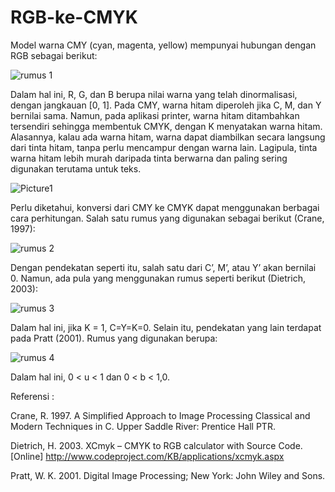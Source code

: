 # RGB-ke-CMYK

Model warna CMY (cyan, magenta, yellow) mempunyai hubungan dengan RGB sebagai berikut:

![rumus 1](https://user-images.githubusercontent.com/16121896/72498248-58bd3700-3861-11ea-9d1e-2b89c4e13204.png)

Dalam hal ini, R, G, dan B berupa nilai warna yang telah dinormalisasi, dengan jangkauan [0, 1].
Pada CMY, warna hitam diperoleh jika C, M, dan Y bernilai sama. Namun, pada aplikasi printer, warna hitam ditambahkan tersendiri sehingga membentuk CMYK, dengan K menyatakan warna hitam. Alasannya, kalau ada warna hitam, warna dapat diambilkan secara langsung dari tinta hitam, tanpa perlu mencampur dengan warna lain. Lagipula, tinta warna hitam lebih murah daripada tinta berwarna dan paling sering digunakan terutama untuk teks. 

![Picture1](https://user-images.githubusercontent.com/16121896/72498313-8bffc600-3861-11ea-8385-21928db79217.png)

Perlu diketahui, konversi dari CMY ke CMYK dapat menggunakan berbagai cara perhitungan. Salah satu rumus yang digunakan sebagai berikut (Crane, 1997):

![rumus 2](https://user-images.githubusercontent.com/16121896/72498373-b782b080-3861-11ea-92a0-5fbdef20b1a0.png)

Dengan pendekatan seperti itu, salah satu dari C’, M’, atau Y’ akan bernilai 0. Namun, ada pula yang menggunakan rumus seperti berikut (Dietrich, 2003):

![rumus 3](https://user-images.githubusercontent.com/16121896/72498440-ed279980-3861-11ea-89be-27d8cadb93a6.png)

Dalam hal ini, jika K = 1, C=Y=K=0.
Selain itu, pendekatan yang lain terdapat pada Pratt (2001). Rumus yang digunakan berupa:

![rumus 4](https://user-images.githubusercontent.com/16121896/72498485-0fb9b280-3862-11ea-9bde-0cf14bcf4a34.png)

Dalam hal ini,  0 < u < 1 dan 0 < b < 1,0.

Referensi :

Crane, R. 1997. A Simplified Approach to Image Processing Classical and Modern Techniques in C. Upper Saddle River: Prentice Hall PTR.

Dietrich, H. 2003. XCmyk – CMYK to RGB calculator with Source Code. [Online] http://www.codeproject.com/KB/applications/xcmyk.aspx

Pratt, W. K. 2001. Digital Image Processing; New York: John Wiley and Sons.
